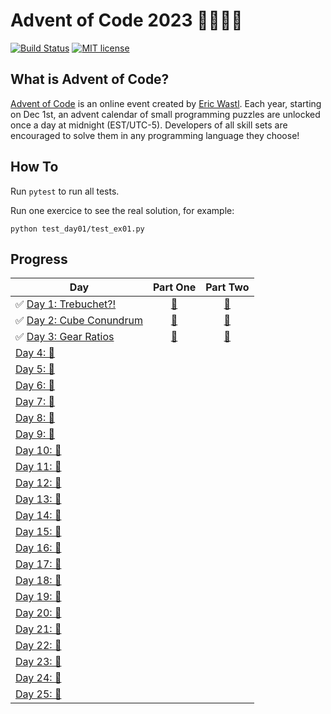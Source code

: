# Advent of Code 2023 🎄👨‍💻🎄

[![Build Status](https://github.com/anxodio/aoc2023/workflows/build/badge.svg)](https://github.com/anxodio/aoc2023/actions)
[![MIT license](https://img.shields.io/badge/License-MIT-blue.svg)](https://opensource.org/licenses/MIT)

## What is Advent of Code?

[Advent of Code](http://adventofcode.com) is an online event created by [Eric Wastl](https://twitter.com/ericwastl). Each year, starting on Dec 1st, an advent calendar of small programming puzzles are unlocked once a day at midnight (EST/UTC-5). Developers of all skill sets are encouraged to solve them in any programming language they choose!

## How To

Run `pytest` to run all tests.

Run one exercice to see the real solution, for example:

```
python test_day01/test_ex01.py
```

## Progress

| Day                                                                                              |                                  Part One                                  |                                  Part Two                                  |
| ------------------------------------------------------------------------------------------------ | :------------------------------------------------------------------------: | :------------------------------------------------------------------------: |
| ✅ [Day 1: Trebuchet?!](https://github.com/anxodio/aoc2023/tree/main/test_day01/exercise.txt)    | [🌟](https://github.com/anxodio/aoc2023/tree/main/test_day01/test_ex01.py) | [🌟](https://github.com/anxodio/aoc2023/tree/main/test_day01/test_ex02.py) |
| ✅ [Day 2: Cube Conundrum](https://github.com/anxodio/aoc2023/tree/main/test_day02/exercise.txt) | [🌟](https://github.com/anxodio/aoc2023/tree/main/test_day02/test_ex03.py) | [🌟](https://github.com/anxodio/aoc2023/tree/main/test_day02/test_ex04.py) |
| ✅ [Day 3: Gear Ratios](https://github.com/anxodio/aoc2023/tree/main/test_day03/exercise.txt)    | [🌟](https://github.com/anxodio/aoc2023/tree/main/test_day03/test_ex05.py) | [🌟](https://github.com/anxodio/aoc2023/tree/main/test_day03/test_ex06.py) |
| [Day 4: 🚧 ]()                                                                                   |                                                                            |                                                                            |
| [Day 5: 🚧 ]()                                                                                   |                                                                            |                                                                            |
| [Day 6: 🚧 ]()                                                                                   |                                                                            |                                                                            |
| [Day 7: 🚧 ]()                                                                                   |                                                                            |                                                                            |
| [Day 8: 🚧 ]()                                                                                   |                                                                            |                                                                            |
| [Day 9: 🚧 ]()                                                                                   |                                                                            |                                                                            |
| [Day 10: 🚧 ]()                                                                                  |                                                                            |                                                                            |
| [Day 11: 🚧 ]()                                                                                  |                                                                            |                                                                            |
| [Day 12: 🚧 ]()                                                                                  |                                                                            |                                                                            |
| [Day 13: 🚧 ]()                                                                                  |                                                                            |                                                                            |
| [Day 14: 🚧 ]()                                                                                  |                                                                            |                                                                            |
| [Day 15: 🚧 ]()                                                                                  |                                                                            |                                                                            |
| [Day 16: 🚧 ]()                                                                                  |                                                                            |                                                                            |
| [Day 17: 🚧 ]()                                                                                  |                                                                            |                                                                            |
| [Day 18: 🚧 ]()                                                                                  |                                                                            |                                                                            |
| [Day 19: 🚧 ]()                                                                                  |                                                                            |                                                                            |
| [Day 20: 🚧 ]()                                                                                  |                                                                            |                                                                            |
| [Day 21: 🚧 ]()                                                                                  |                                                                            |                                                                            |
| [Day 22: 🚧 ]()                                                                                  |                                                                            |                                                                            |
| [Day 23: 🚧 ]()                                                                                  |                                                                            |                                                                            |
| [Day 24: 🚧 ]()                                                                                  |                                                                            |                                                                            |
| [Day 25: 🚧 ]()                                                                                  |                                                                            |                                                                            |
